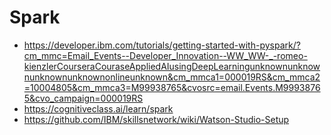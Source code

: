 # Spark
- https://developer.ibm.com/tutorials/getting-started-with-pyspark/?cm_mmc=Email_Events--Developer_Innovation--WW_WW-_-romeo-kienzlerCourseraCouraseAppliedAIusingDeepLearningunknownunknownunknownunknownonlineunknown&cm_mmca1=000019RS&cm_mmca2=10004805&cm_mmca3=M99938765&cvosrc=email.Events.M99938765&cvo_campaign=000019RS
- https://cognitiveclass.ai/learn/spark
- https://github.com/IBM/skillsnetwork/wiki/Watson-Studio-Setup
